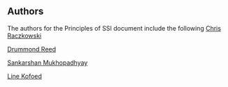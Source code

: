## Authors
The authors for the Principles of SSI document include the following
[Chris Raczkowski](chris@sovrin.org) 

[Drummond Reed](drummond.reed@evernym.com)

[Sankarshan Mukhopadhyay](sankarshan@dhiway.com)

[Line Kofoed](line@sovrin.org)

